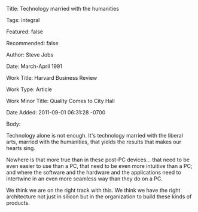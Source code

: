 Title:  Technology married with the humanities

Tags:   integral

Featured: false

Recommended: false

Author: Steve Jobs

Date:   March-April 1991

Work Title: Harvard Business Review

Work Type: Article

Work Minor Title: Quality Comes to City Hall

Date Added: 2011-09-01 06:31:28 -0700

Body: 

Technology alone is not enough. It's technology married with the liberal arts, married with the humanities, that yields the results that makes our hearts sing. 

Nowhere is that more true than in these post-PC devices… that need to be even easier to use than a PC, that need to be even more intuitive than a PC; and where the software and the hardware and the applications need to intertwine in an even more seamless way than they do on a PC. 

We think we are on the right track with this. We think we have the right architecture not just in silicon but in the organization to build these kinds of products.
